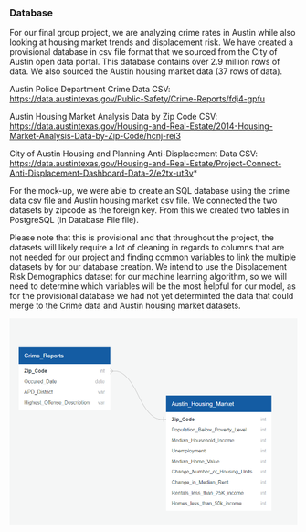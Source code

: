 ### Database

For our final group project, we are analyzing crime rates in Austin while also looking at housing market trends and displacement risk. We have created a provisional database in csv file format that we sourced from the City of Austin open data portal. This database contains over 2.9 million rows of data. We also sourced the Austin housing market data (37 rows of data).

Austin Police Department Crime Data CSV: https://data.austintexas.gov/Public-Safety/Crime-Reports/fdj4-gpfu

Austin Housing Market Analysis Data by Zip Code CSV: https://data.austintexas.gov/Housing-and-Real-Estate/2014-Housing-Market-Analysis-Data-by-Zip-Code/hcnj-rei3

City of Austin Housing and Planning Anti-Displacement Data CSV: https://data.austintexas.gov/Housing-and-Real-Estate/Project-Connect-Anti-Displacement-Dashboard-Data-2/e2tx-ut3v*

For the mock-up, we were able to create an SQL database using the crime data csv file and Austin housing market csv file. We connected the two datasets by zipcode as the foreign key. From this we created two tables in PostgreSQL (in Database File file). 

Please note that this is provisional and that throughout the project, the datasets will likely require a lot of cleaning in regards to columns that are not needed for our project and finding common variables to link the multiple datasets by for our database creation. We intend to use the Displacement Risk Demographics dataset for our machine learning algorithm, so we will need to determine which variables will be the most helpful for our model, as for the provisional database we had not yet determinted the data that could merge to the Crime data and Austin housing market datasets. 

![Alt Text](https://github.com/boggesstristyn/bootcamp-project/blob/Lauren/Database%20File/ERD%20Database.png)
